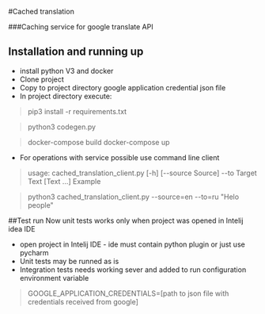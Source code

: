 #Cached translation

###Caching service for google translate API


## Installation and running up

* install python V3 and docker 
* Clone project
* Copy to project directory google application credential json file
* In project directory execute:
> pip3 install -r requirements.txt

> python3 codegen.py

> docker-compose build
> docker-compose up

* For operations with service possible use command line client

> usage: cached_translation_client.py [-h] [--source Source] --to Target
                                    Text [Text ...]
Example

>python3 cached_translation_client.py --source=en --to=ru "Helo people"
 
 
 ##Test run
 Now unit tests works only when project was opened in Intelij idea IDE
 
 * open project in Intelij IDE - ide must contain python plugin or just use pycharm 
 * Unit tests may be runned as is
 * Integration tests needs working sever and added to run configuration environment variable 
 >GOOGLE_APPLICATION_CREDENTIALS=[path to json file with credentials received from google] 
 
 